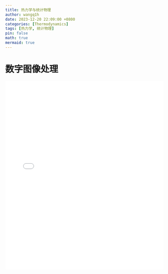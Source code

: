 ```yaml
---
title: 热力学与统计物理
author: wangq1h
date: 2023-12-20 22:09:00 +0800
categories: [Thermodynamics]
tags: [热力学, 统计物理]
pin: false
math: true
mermaid: true
---
```

# 数字图像处理
<embed src="/assets/img/posts/统计物理/热力学与统计物理.pdf" type="application/pdf" width="100%" height="600px" />